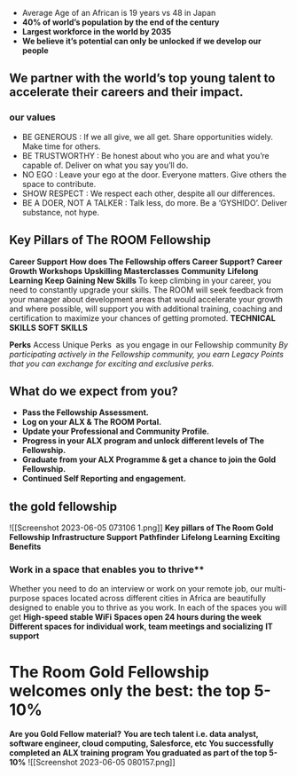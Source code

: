 - Average Age of an African is 19 years vs 48 in Japan
- **40% of world’s population by the end of the century**
- **Largest workforce in the world by 2035**
- **We believe it’s potential can only be unlocked if we develop our people**
## We partner with the world’s top young talent to accelerate their careers and their impact.
### our values
- BE GENEROUS : If we all give, we all get. Share opportunities widely. Make time for others.
- BE TRUSTWORTHY : Be honest about who you are and what you’re capable of. Deliver on what you say you’ll do.
- NO EGO : Leave your ego at the door. Everyone matters. Give others the space to contribute.
- SHOW RESPECT : We respect each other, despite all our differences.
- BE A DOER, NOT A TALKER : Talk less, do more. Be a ‘GYSHIDO’. Deliver substance, not hype.

## Key Pillars of The ROOM Fellowship
**Career Support**
     **How does The Fellowship offers Career Support?**
         **Career Growth Workshops**
         **Upskilling Masterclasses**
         **Community** 
**Lifelong Learning**
    **Keep Gaining New Skills**
         To keep climbing in your career, you need to constantly upgrade your skills. The ROOM will seek feedback from your manager about development areas that would accelerate your growth and where possible, will support you with additional training, coaching and certification to maximize your chances of getting promoted.
         **TECHNICAL SKILLS**
         **SOFT SKILLS**
         
**Perks**
     Access Unique Perks 
    as you engage in our Fellowship community
            *By participating actively in the Fellowship community, you earn Legacy Points that you can exchange for exciting and exclusive perks.*
## What do we expect from you?
- **Pass the Fellowship Assessment.**
- **Log on your ALX & The ROOM Portal.**
- **Update your Professional and Community Profile.**
- **Progress in your ALX program and unlock different levels of The Fellowship.**
- **Graduate from your ALX Programme & get a chance to join the Gold Fellowship.**
- **Continued Self Reporting and engagement.**
## the gold fellowship
![[Screenshot 2023-06-05 073106 1.png]]
**Key pillars of The Room Gold Fellowship**
        **Infrastructure Support**
        **Pathfinder**
        **Lifelong Learning**
        **Exciting Benefits**
### Work in a space that enables you to thrive**
Whether you need to do an interview or work on your remote job, our multi-purpose spaces located across different cities in Africa are beautifully designed to enable you to thrive as you work. In each of the spaces you will get
     **High-speed stable WiFi**
     **Spaces open 24 hours during the week**
     **Different spaces for individual work, team meetings and socializing**
     **IT support**
# The Room Gold Fellowship welcomes only the best: the top 5-10%
**Are you Gold Fellow material?**
        **You are tech talent i.e. data analyst, software engineer, cloud computing, Salesforce, etc**
        **You successfully completed an ALX training program**
        **You graduated as part of the top 5-10%**
        ![[Screenshot 2023-06-05 080157.png]]


